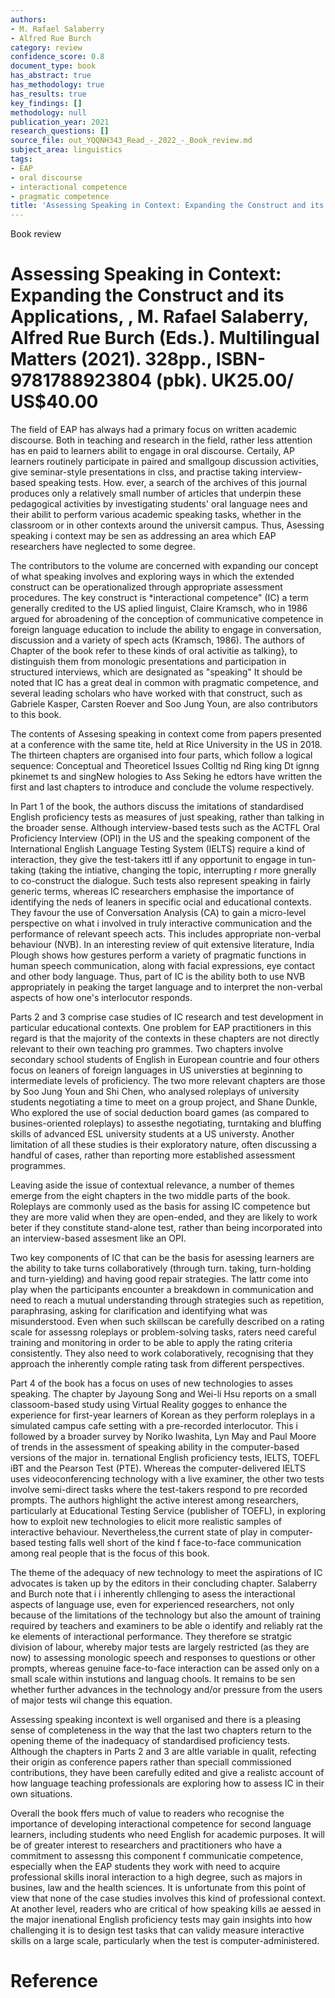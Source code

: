 ```yaml
---
authors:
- M. Rafael Salaberry
- Alfred Rue Burch
category: review
confidence_score: 0.8
document_type: book
has_abstract: true
has_methodology: true
has_results: true
key_findings: []
methodology: null
publication_year: 2021
research_questions: []
source_file: out_YQQNH343_Read_-_2022_-_Book_review.md
subject_area: linguistics
tags:
- EAP
- oral discourse
- interactional competence
- pragmatic competence
title: 'Assessing Speaking in Context: Expanding the Construct and its Applications'
---
```


Book review

# Assessing Speaking in Context: Expanding the Construct and its Applications, , M. Rafael Salaberry, Alfred Rue Burch (Eds.). Multilingual Matters (2021). 328pp., ISBN-9781788923804 (pbk). UK25.00/ US\$40.00

The field of EAP has always had a primary focus on written academic discourse. Both in teaching and research in the field, rather less attention has en paid to learners abilit to engage in oral discourse. Certaily, AP learners routinely participate in paired and smallgoup discussion activities, give seminar-style presentations in clss, and practise taking interview-based speaking tests. How. ever, a search of the archives of this journal produces only a relatively small number of articles that underpin these pedagogical activities by investigating students' oral language nees and their abilit to perform various academic speaking tasks, whether in the classroom or in other contexts around the universit campus. Thus, Asessing speaking i context may be sen as addressing an area which EAP researchers have neglected to some degree.

The contributors to the volume are concerned with expanding our concept of what speaking involves and exploring ways in which the extended construct can be operationalized through appropriate assessment procedures. The key construct is \*interactional competence" (IC) a term generally credited to the US aplied linguist, Claire Kramsch, who in 1986 argued for abroadening of the conception of communicative competence in foreign language education to include the ability to engage in conversation, discussion and a variety of spech acts (Kramsch, 1986). The authors of Chapter of the book refer to these kinds of oral activitie as talking}, to distinguish them from monologic presentations and participation in structured interviews, which are designated as "speaking" It should be noted that IC has a great deal in common with pragmatic competence, and several leading scholars who have worked with that construct, such as Gabriele Kasper, Carsten Roever and Soo Jung Youn, are also contributors to this book.

The contents of Assesing speaking in context come from papers presented at a conference with the same tite, held at Rice University in the US in 2018. The thirteen chapters are organised into four parts, which follow a logical sequence: Conceptual and Theoreticel Issues Colltig nd Ring king Dt ignng pkinemet ts and singNew hologies to Ass Seking he edtors have written the first and last chapters to introduce and conclude the volume respectively.

In Part 1 of the book, the authors discuss the imitations of standardised English proficiency tests as measures of just speaking, rather than talking in the broader sense. Although interview-based tests such as the ACTFL Oral Proficiency Interview (OPI) in the US and the speaking component of the International English Language Testing System (IELTS) require a kind of interaction, they give the test-takers ittl if any opportunit to engage in tun-taking (taking the intiative, changing the topic, interrupting r more gnerally to co-construct the dialogue. Such tests also represent speaking in fairly generic terms, whereas IC researchers emphasise the importance of identifying the neds of leaners in specific ocial and educational contexts. They favour the use of Conversation Analysis (CA) to gain a micro-level perspective on what i involved in truly interactive communication and the performance of relevant speech acts. This includes appropriate non-verbal behaviour (NVB). In an interesting review of quit extensive literature, India Plough shows how gestures perform a variety of pragmatic functions in human speech communication, along with facial expressions, eye contact and other body language. Thus, part of IC is the ability both to use NVB appropriately in peaking the target language and to interpret the non-verbal aspects of how one's interlocutor responds.

Parts 2 and 3 comprise case studies of IC research and test development in particular educational contexts. One problem for EAP practitioners in this regard is that the majority of the contexts in these chapters are not directly relevant to their own teaching pro grammes. Two chapters involve secondary school students of English in European countrie and four others focus on leaners of foreign languages in US universties at beginning to intermediate levels of proficiency. The two more relevant chapters are those by Soo Jung Youn and Shi Chen, who analysed roleplays of university students negotiating a time to meet on a group project, and Shane Dunkle, Who explored the use of social deduction board games (as compared to busines-oriented roleplays) to assesthe negotiating, turntaking and bluffing skills of advanced ESL university students at a US universty. Another limitation of all these studies is their exploratory nature, often discussing a handful of cases, rather than reporting more established assessment programmes.

Leaving aside the issue of contextual relevance, a number of themes emerge from the eight chapters in the two middle parts of the book. Roleplays are commonly used as the basis for assing IC competence but they are more valid when they are open-ended, and they are likely to work beter if they constitute stand-alone test, rather than being incorporated into an interview-based assesment like an OPI.

Two key components of IC that can be the basis for asessing learners are the ability to take turns collaboratively (through turn. taking, turn-holding and turn-yielding) and having good repair strategies. The lattr come into play when the participants encounter a breakdown in communication and need to reach a mutual understanding through strategies such as repetition, paraphrasing, asking for clarification and identifying what was misunderstood. Even when such skillscan be carefully described on a rating scale for assessng roleplays or problem-solving tasks, raters need careful training and monitoring in order to be able to apply the rating criteria consistently. They also need to work colaboratively, recognising that they approach the inherently comple rating task from different perspectives.

Part 4 of the book has a focus on uses of new technologies to asses speaking. The chapter by Jayoung Song and Wei-li Hsu reports on a small classoom-based study using Virtual Reality gogges to enhance the experience for first-year learners of Korean as they perform roleplays in a simulated campus cafe setting with a pre-recorded interlocutor. This i followed by a broader survey by Noriko Iwashita, Lyn May and Paul Moore of trends in the assessment of speaking ability in the computer-based versions of the major in. ternational English proficiency tests, IELTS, TOEFL iBT and the Pearson Test (PTE). Whereas the computer-delivered IELTS uses videoconferencing technology with a live examiner, the other two tests involve semi-direct tasks where the test-takers respond to pre recorded prompts. The authors highlight the active interest among researchers, particularly at Educational Testing Service (publisher of TOEFL), in exploring how to exploit new technologies to elicit more realistic samples of interactive behaviour. Nevertheless,the current state of play in computer-based testing falls well short of the kind f face-to-face communication among real people that is the focus of this book.

The theme of the adequacy of new technology to meet the aspirations of IC advocates is taken up by the editors in their concluding chapter. Salaberry and Burch note that i i inherently chllenging to asess the interactional aspects of language use, even for experienced researchers, not only because of the limitations of the technology but also the amount of training required by teachers and examiners to be able o identify and reliably rat the ke elements of interactional performance. They therefore se stratgic division of labour, whereby major tests are largely restricted (as they are now) to assessing monologic speech and responses to questions or other prompts, whereas genuine face-to-face interaction can be assed only on a small scale within instutions and languag chools. It remains to be sen whether further advances in the technology and/or pressure from the users of major tests wil change this equation.

Assessing speaking incontext is well organised and there is a pleasing sense of completeness in the way that the last two chapters return to the opening theme of the inadequacy of standardised proficiency tests. Although the chapters in Parts 2 and 3 are altle variable in qualit, refecting their origin as conference papers rather than speciall commissioned contributions, they have been carefully edited and give a realistc account of how language teaching professionals are exploring how to assess IC in their own situations.

Overall the book ffers much of value to readers who recognise the importance of developing interactional competence for second language learners, including students who need English for academic purposes. It will be of greater interest to researchers and practitioners who have a commitment to assessng this component f communicatie competence, especially when the EAP students they work with need to acquire professional skills inoral interaction to a high degree, such as majors in busines, law and the health sciences. It is unfortunate from this point of view that none of the case studies involves this kind of professional context. At another level, readers who are critical of how speaking kills ae aessed in the major inenational English proficiency tests may gain insights into how challenging it is to design test tasks that can validy measure interactive skills on a large scale, particularly when the test is computer-administered.

# Reference